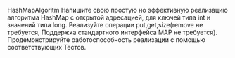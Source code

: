 HashMapAlgoritm
Напишите свою простую но эффективную реализацию алгоритма HashMap  с открытой адресацией, для ключей типа int и значений типа long.
Реализуйте операции put,get,size(remove не требуется, Поддержка стандартного интерфейса MAP  не требуется).
Продемонстрируйте работоспособность реализации с помощью соответствующих Тестов.
